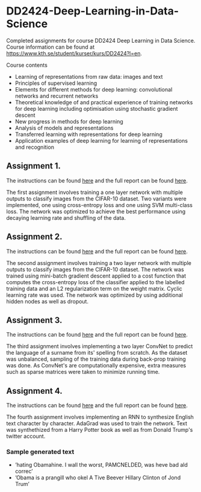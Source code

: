 # DD2424-Deep-Learning-in-Data-Science
Completed assignments for course DD2424 Deep Learning in Data Science. Course information can be found at https://www.kth.se/student/kurser/kurs/DD2424?l=en. 

Course contents

* Learning of representations from raw data: images and text
* Principles of supervised learning
* Elements for different methods for deep learning: convolutional networks and recurrent networks
* Theoretical knowledge of and practical experience of training networks for deep learning including optimisation using stochastic gradient descent
* New progress in methods for deep learning
* Analysis of models and representations
* Transferred learning with representations for deep learning
* Application examples of deep learning for learning of representations and recognition


## Assignment 1.

The instructions can be found [here](https://github.com/jacobmalmberg/DD2424-Deep-Learning-in-Data-Science/blob/master/Assignment%201/Assignment1.pdf) and the full report can be found [here](https://github.com/jacobmalmberg/DD2424-Deep-Learning-in-Data-Science/blob/master/Assignment%201/DD2424_Ass1.pdf).

The first assignment involves training a one layer network with multiple outputs to classify images from the CIFAR-10 dataset. Two variants were implemented, one using cross-entropy loss and one using SVM multi-class loss. The network was optimized to achieve the best performance using decaying learning rate and shuffling of the data.

## Assignment 2.

The instructions can be found [here](https://github.com/jacobmalmberg/DD2424-Deep-Learning-in-Data-Science/blob/master/Assignment%202/Assignment2.pdf) and the full report can be found [here](https://github.com/jacobmalmberg/DD2424-Deep-Learning-in-Data-Science/blob/master/Assignment%202/DD2424_Ass2_basic-1.pdf).

The second assignment involves training a two layer network with multiple outputs to classify images from the CIFAR-10 dataset. The network was trained using mini-batch gradient descent applied to a cost function that computes the cross-entropy loss of the classifier applied to the labelled training data and an L2 regularization term on the weight matrix. Cyclic learning rate was used. The network was optimized by using additional hidden nodes as well as dropout.

## Assignment 3.

The instructions can be found [here](https://github.com/jacobmalmberg/DD2424-Deep-Learning-in-Data-Science/blob/master/Assignment%203/Assignment3.pdf) and the full report can be found [here](https://github.com/jacobmalmberg/DD2424-Deep-Learning-in-Data-Science/blob/master/Assignment%203/DD2424_Ass3.pdf).

The third assignment involves implementing a two layer ConvNet to predict the language of a surname from its' spelling from scratch. As the dataset was unbalanced, sampling of the training data during back-prop training was done. As ConvNet's are computationally expensive, extra measures such as sparse matrices were taken to minimize running time.

## Assignment 4.

The instructions can be found [here](https://github.com/jacobmalmberg/DD2424-Deep-Learning-in-Data-Science/blob/master/Assignment%204/Assignment4.pdf) and the full report can be found [here](https://github.com/jacobmalmberg/DD2424-Deep-Learning-in-Data-Science/blob/master/Assignment%204/DD2424_Ass4.pdf).

The fourth assignment involves implementing an RNN to synthesize English text character
by character. AdaGrad was used to train the network. Text was synthethized from a Harry Potter book as well as from Donald Trump's twitter account.

### Sample generated text

* ’hating Obamahine. I wall the worst, PAMCNELDED, was heve bad ald
correc’
*  ’Obama is a prangill who okel A Tive Beever Hillary Clinton of Jond
Trum’
